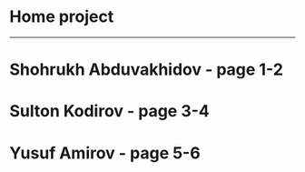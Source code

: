 # Home project
---
# Shohrukh Abduvakhidov - page 1-2
# Sulton Kodirov - page 3-4
# Yusuf Amirov - page 5-6
